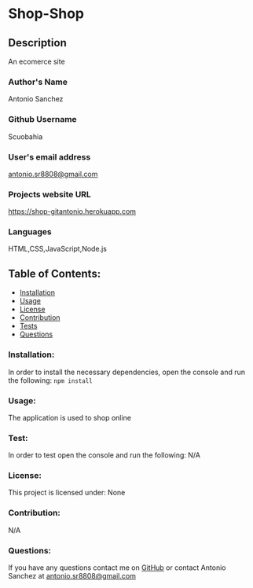 # Shop-Shop 
## Description
An ecomerce site
### Author's Name
Antonio Sanchez
### Github Username
Scuobahia
### User's email address
antonio.sr8808@gmail.com
### Projects website URL
https://shop-gitantonio.herokuapp.com
### Languages
HTML,CSS,JavaScript,Node.js
## Table of Contents:
- [Installation](#installation)
- [Usage](#usage)
- [License](#license)
- [Contribution](#contribution)
- [Tests](#test)
- [Questions](#questions)
### Installation:
In order to install the necessary dependencies, open the console and run the following:
```npm install```
### Usage:
The application is used to shop online 
### Test:
In order to test open the console and run the following:
N/A
### License:
This project is licensed under:
None
### Contribution:
N/A
### Questions:
If you have any questions contact me on [GitHub](https://github.com/Scuobahia) or contact 
Antonio Sanchez at antonio.sr8808@gmail.com
